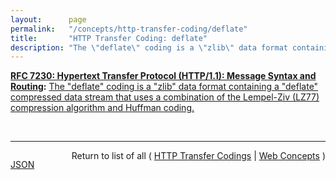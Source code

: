 ```yaml
---
layout:      page
permalink:   "/concepts/http-transfer-coding/deflate"
title:       "HTTP Transfer Coding: deflate"
description: "The \"deflate\" coding is a \"zlib\" data format containing a \"deflate\" compressed data stream that uses a combination of the Lempel-Ziv (LZ77) compression algorithm and Huffman coding."
---
```


**[RFC 7230: Hypertext Transfer Protocol (HTTP/1.1): Message Syntax and Routing](/specs/IETF/RFC/7230 "The Hypertext Transfer Protocol (HTTP) is an application-level protocol for distributed, collaborative, hypertext information systems. HTTP has been in use by the World Wide Web global information initiative since 1990. This document provides an overview of HTTP architecture and its associated terminology, defines the &#34;http&#34; and &#34;https&#34; Uniform Resource Identifier (URI) schemes, defines the HTTP/1.1 message syntax and parsing requirements, and describes general security concerns for implementations."):** [The "deflate" coding is a "zlib" data format containing a "deflate" compressed data stream that uses a combination of the Lempel-Ziv (LZ77) compression algorithm and Huffman coding.](http://tools.ietf.org/html/rfc7230#section-4.2.2 "Read documentation for HTTP Transfer Coding &#34;deflate&#34;")

<br/>
<hr/>

<p style="float : left"><a href="./deflate.json" title="JSON representing this particular Web Concept value">JSON</a></p>
<p style="text-align: right">Return to list of all ( <a href="../http-transfer-codings">HTTP Transfer Codings</a> | <a href="../">Web Concepts</a> )</p>
